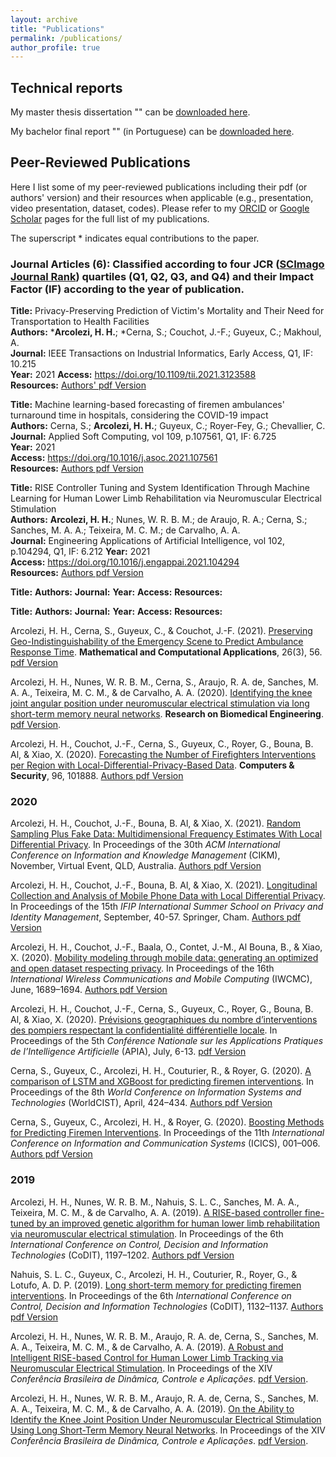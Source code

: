 ```yaml
---
layout: archive
title: "Publications"
permalink: /publications/
author_profile: true
---
```


## Technical reports

My master thesis dissertation "" can be [downloaded here](http://hharcolezi.github.io/files/2019_UNESP_Master_thesis_compressed.pdf).

My bachelor final report "" (in Portuguese) can be [downloaded here](http://hharcolezi.github.io/files/2017_UNEMAT_Final_Work.pdf).

## Peer-Reviewed Publications

Here I list some of my peer-reviewed publications including their pdf (or authors' version) and their resources when applicable (e.g., presentation, video presentation, dataset, codes). Please refer to my [ORCID](https://orcid.org/0000-0001-8059-7094) or [Google Scholar](https://scholar.google.com/citations?hl=en&user=VJgSocwAAAAJ) pages for the full list of my publications. 

The superscript \* indicates equal contributions to the paper. 

### Journal Articles (6): Classified according to four JCR ([SCImago Journal Rank](https://www.scimagojr.com/)) quartiles (Q1, Q2, Q3, and Q4) and their Impact Factor (IF) according to the year of publication.

**Title:** Privacy-Preserving Prediction of Victim's Mortality and Their Need for Transportation to Health Facilities \
**Authors:** \***Arcolezi, H. H.**; \*Cerna, S.; Couchot, J.-F.; Guyeux, C.; Makhoul, A. \
**Journal:** IEEE Transactions on Industrial Informatics, Early Access, Q1, IF: 10.215 \
**Year:** 2021
**Access:** <https://doi.org/10.1109/tii.2021.3123588> \
**Resources:** [Authors' pdf Version](http://hharcolezi.github.io/files/2021_TII_VIC_MORTRANSP.pdf)

**Title:** Machine learning-based forecasting of firemen ambulances' turnaround time in hospitals, considering the COVID-19 impact \
**Authors:** Cerna, S.; **Arcolezi, H. H.**; Guyeux, C.; Royer-Fey, G.; Chevallier, C. \
**Journal:** Applied Soft Computing, vol 109, p.107561, Q1, IF: 6.725 \
**Year:** 2021 \
**Access:** <https://doi.org/10.1016/j.asoc.2021.107561> \
**Resources:** [Authors pdf Version](http://hharcolezi.github.io/files/2021_ASOC_att.pdf)







**Title:** 
RISE Controller Tuning and System Identification Through Machine Learning for Human Lower Limb Rehabilitation via Neuromuscular Electrical Stimulation \
**Authors:** **Arcolezi, H. H.**; Nunes, W. R. B. M.; de Araujo, R. A.; Cerna, S.; Sanches, M. A. A.; Teixeira, M. C. M.; de Carvalho, A. A. \
**Journal:** Engineering Applications of Artificial Intelligence, vol 102, p.104294, Q1, IF: 6.212
**Year:** 2021 \
**Access:** <https://doi.org/10.1016/j.engappai.2021.104294> \
**Resources:** [Authors pdf Version](http://hharcolezi.github.io/files/2021_EAAI_rise_ml.pdf)

**Title:**
**Authors:**
**Journal:**
**Year:**
**Access:**
**Resources:**

**Title:**
**Authors:**
**Journal:**
**Year:**
**Access:**
**Resources:**

Arcolezi, H. H., Cerna, S., Guyeux, C., & Couchot, J.-F. (2021). [Preserving Geo-Indistinguishability of the Emergency Scene to Predict Ambulance Response Time](https://doi.org/10.3390/mca26030056). **Mathematical and Computational Applications**, 26(3), 56. [pdf Version](http://hharcolezi.github.io/files/2021_MCA_ART_GI.pdf)


Arcolezi, H. H., Nunes, W. R. B. M., Cerna, S., Araujo, R. A. de, Sanches, M. A. A., Teixeira, M. C. M., & de Carvalho, A. A. (2020). [Identifying the knee joint angular position under neuromuscular electrical stimulation via long short-term memory neural networks](https://doi.org/10.1007/s42600-020-00089-1). **Research on Biomedical Engineering**. [pdf Version](https://rdcu.be/b6NV9).



Arcolezi, H. H., Couchot, J.-F., Cerna, S., Guyeux, C., Royer, G., Bouna, B. Al, & Xiao, X. (2020). [Forecasting the Number of Firefighters Interventions per Region with Local-Differential-Privacy-Based Data](https://doi.org/10.1016/j.cose.2020.101888). **Computers & Security**, 96, 101888. [Authors pdf Version](http://hharcolezi.github.io/files/2020_COSE_ldp_firemen.pdf)

### 2020

Arcolezi, H. H., Couchot, J.-F., Bouna, B. Al, & Xiao, X. (2021). [Random Sampling Plus Fake Data: Multidimensional Frequency Estimates With Local Differential Privacy](https://dl.acm.org/doi/10.1145/3459637.3482467). In Proceedings of the 30th *ACM International Conference on Information and Knowledge Management* (CIKM), November, Virtual Event, QLD, Australia. [Authors pdf Version](http://hharcolezi.github.io/files/2021_LDP_RS_FD_arxived.pdf)

Arcolezi, H. H., Couchot, J.-F., Bouna, B. Al, & Xiao, X. (2021). [Longitudinal Collection and Analysis of Mobile Phone Data with Local Differential Privacy](https://doi.org/10.1007/978-3-030-72465-8_3). In Proceedings of the 15th *IFIP International Summer School on Privacy and Identity Management*, September, 40-57. Springer, Cham. [Authors pdf Version](http://hharcolezi.github.io/files/2020_IFIP_SS_Mobile_data_LDP.pdf)


Arcolezi, H. H., Couchot, J.-F., Baala, O., Contet, J.-M., Al Bouna, B., & Xiao, X. (2020). [Mobility modeling through mobile data: generating an optimized and open dataset respecting privacy](https://doi.org/10.1109/IWCMC48107.2020.9148138). In Proceedings of the 16th *International Wireless Communications and Mobile Computing* (IWCMC), June, 1689–1694. [Authors pdf Version](http://hharcolezi.github.io/files/2020_IWCMC_MS_FIMU.pdf)



Arcolezi, H. H., Couchot, J.-F., Cerna, S., Guyeux, C., Royer, G., Bouna, B. Al, & Xiao, X. (2020). [Prévisions geographiques du nombre d’interventions des pompiers respectant la confidentialité différentielle locale](http://pfia2020.fr/wp-content/uploads/2020/08/Actes_CH_PFIA2020_V3.pdf). In Proceedings of the 5th *Conférence Nationale sur les Applications Pratiques de l’Intelligence Artificielle* (APIA), July, 6-13. [pdf Version](http://hharcolezi.github.io/files/2020_APIA_CDL_POMPIERS_paper.pdf)

Cerna, S., Guyeux, C., Arcolezi, H. H., Couturier, R., & Royer, G. (2020). [A comparison of LSTM and XGBoost for predicting firemen interventions](https://doi.org/10.1007/978-3-030-45691-7_39). In Proceedings of the 8th *World Conference on Information Systems and Technologies* (WorldCIST), April, 424–434. [Authors pdf Version](http://hharcolezi.github.io/files/2019_WCIST_LSTM_vs_XGBoost.pdf)

Cerna, S., Guyeux, C., Arcolezi, H. H., & Royer, G. (2020). [Boosting Methods for Predicting Firemen Interventions](https://doi.org/10.1109/ICICS49469.2020.239488). In Proceedings of the 11th *International Conference on Information and Communication Systems* (ICICS), 001–006. [Authors pdf Version](http://hharcolezi.github.io/files/2020_ICICS_boosting.pdf)

### 2019

Arcolezi, H. H., Nunes, W. R. B. M., Nahuis, S. L. C., Sanches, M. A. A., Teixeira, M. C. M., & de Carvalho, A. A. (2019). [A RISE-based controller fine-tuned by an improved genetic algorithm for human lower limb rehabilitation via neuromuscular electrical stimulation](https://doi.org/10.1109/CoDIT.2019.8820357). In Proceedings of the 6th *International Conference on Control, Decision and Information Technologies* (CoDIT), 1197–1202. [Authors pdf Version](http://hharcolezi.github.io/files/2019_CODIT_control.pdf)

Nahuis, S. L. C., Guyeux, C., Arcolezi, H. H., Couturier, R., Royer, G., & Lotufo, A. D. P. (2019). [Long short-term memory for predicting firemen interventions](https://doi.org/10.1109/CoDIT.2019.8820671). In Proceedings of the 6th *International Conference on Control, Decision and Information Technologies* (CoDIT), 1132–1137. [Authors pdf Version](http://hharcolezi.github.io/files/2019_CODIT_lstm.pdf)

Arcolezi, H. H., Nunes, W. R. B. M., Araujo, R. A. de, Cerna, S., Sanches, M. A. A., Teixeira, M. C. M., & de Carvalho, A. A. (2019). [A Robust and Intelligent RISE-based Control for Human Lower Limb Tracking via Neuromuscular Electrical Stimulation](http://soac.eesc.usp.br/index.php/dincon/xivdincon/paper/view/1683/1152). In Proceedings of the XIV *Conferência Brasileira de Dinâmica, Controle e Aplicações*. [pdf Version](http://hharcolezi.github.io/files/2019_DINCON_control.pdf).

Arcolezi, H. H., Nunes, W. R. B. M., Araujo, R. A. de, Cerna, S., Sanches, M. A. A., Teixeira, M. C. M., & de Carvalho, A. A. (2019). [On the Ability to Identify the Knee Joint Position Under Neuromuscular Electrical Stimulation Using Long Short-Term Memory Neural Networks](http://soac.eesc.usp.br/index.php/dincon/xivdincon/paper/view/1685/1153). In Proceedings of the XIV *Conferência Brasileira de Dinâmica, Controle e Aplicações*. [pdf Version](http://hharcolezi.github.io/files/2019_DINCON_ident.pdf).
